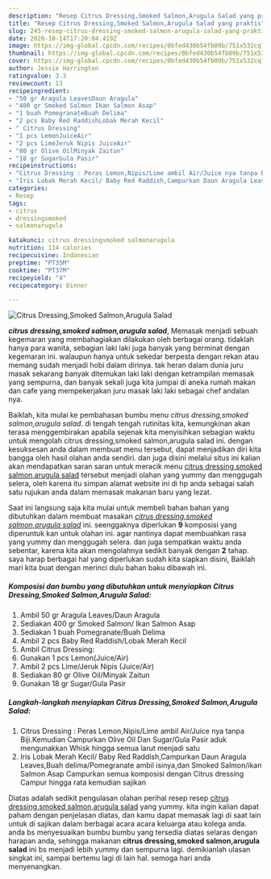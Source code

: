 ```yaml
---
description: "Resep Citrus Dressing,Smoked Salmon,Arugula Salad yang praktis"
title: "Resep Citrus Dressing,Smoked Salmon,Arugula Salad yang praktis"
slug: 245-resep-citrus-dressing-smoked-salmon-arugula-salad-yang-praktis
date: 2020-10-14T17:20:04.419Z
image: https://img-global.cpcdn.com/recipes/0bfed430b54fb09b/751x532cq70/citrus-dressingsmoked-salmonarugula-salad-foto-resep-utama.jpg
thumbnail: https://img-global.cpcdn.com/recipes/0bfed430b54fb09b/751x532cq70/citrus-dressingsmoked-salmonarugula-salad-foto-resep-utama.jpg
cover: https://img-global.cpcdn.com/recipes/0bfed430b54fb09b/751x532cq70/citrus-dressingsmoked-salmonarugula-salad-foto-resep-utama.jpg
author: Jessie Harrington
ratingvalue: 3.3
reviewcount: 13
recipeingredient:
- "50 gr Aragula LeavesDaun Aragula"
- "400 gr Smoked Salmon Ikan Salmon Asap"
- "1 buah PomegranateBuah Delima"
- "2 pcs Baby Red RaddishLobak Merah Kecil"
- " Citrus Dressing"
- "1 pcs LemonJuiceAir"
- "2 pcs LimeJeruk Nipis JuiceAir"
- "80 gr Olive OilMinyak Zaitun"
- "18 gr SugarGula Pasir"
recipeinstructions:
- "Citrus Dressing : Peras Lemon,Nipis/Lime ambil Air/Juice nya tanpa Biji.Kemudian Campurkan Olive Oil Dan Sugar/Gula Pasir aduk mengunakkan Whisk hingga semua larut menjadi satu"
- "Iris Lobak Merah Kecil/ Baby Red Raddish,Campurkan Daun Aragula Leaves,Buah delima/Pomegranate ambil isinya,dan Smoked Salmon/ikan Salmon Asap Campurkan semua komposisi dengan Citrus dressing Campur hingga rata kemudian sajikan"
categories:
- Resep
tags:
- citrus
- dressingsmoked
- salmonarugula

katakunci: citrus dressingsmoked salmonarugula 
nutrition: 114 calories
recipecuisine: Indonesian
preptime: "PT35M"
cooktime: "PT37M"
recipeyield: "4"
recipecategory: Dinner

---
```



![Citrus Dressing,Smoked Salmon,Arugula Salad](https://img-global.cpcdn.com/recipes/0bfed430b54fb09b/751x532cq70/citrus-dressingsmoked-salmonarugula-salad-foto-resep-utama.jpg)

<b><i>citrus dressing,smoked salmon,arugula salad</i></b>, Memasak menjadi sebuah kegemaran yang membahagiakan dilakukan oleh berbagai orang. tidaklah hanya para wanita, sebagian laki laki juga banyak yang berminat dengan kegemaran ini. walaupun hanya untuk sekedar berpesta dengan rekan atau memang sudah menjadi hobi dalam dirinya. tak heran dalam dunia juru masak sekarang banyak ditemukan laki laki dengan ketrampilan memasak yang sempurna, dan banyak sekali juga kita jumpai di aneka rumah makan dan cafe yang mempekerjakan juru masak laki laki sebagai chef andalan nya.



Baiklah, kita mulai ke pembahasan bumbu menu <i>citrus dressing,smoked salmon,arugula salad</i>. di tengah tengah rutinitas kita, kemungkinan akan terasa menggembirakan apabila sejenak kita menyisihkan sebagian waktu untuk mengolah citrus dressing,smoked salmon,arugula salad ini. dengan kesuksesan anda dalam membuat menu tersebut, dapat menjadikan diri kita bangga oleh hasil olahan anda sendiri. dan juga disini melalui situs ini kalian akan mendapatkan saran saran untuk meracik menu <u>citrus dressing,smoked salmon,arugula salad</u> tersebut menjadi olahan yang yummy dan menggugah selera, oleh karena itu simpan alamat website ini di hp anda sebagai salah satu rujukan anda dalam memasak makanan baru yang lezat.


Saat ini langsung saja kita mulai untuk membeli bahan bahan yang dibutuhkan dalam membuat masakan <u><i>citrus dressing,smoked salmon,arugula salad</i></u> ini. seenggaknya diperlukan <b>9</b> komposisi yang diperuntuk kan untuk olahan ini. agar nantinya dapat membuahkan rasa yang yummy dan menggugah selera. dan juga sempatkan waktu anda sebentar, karena kita akan mengolahnya sedikit banyak dengan <b>2</b> tahap. saya harap berbagai hal yang diperlukan sudah kita siapkan disini, Baiklah mari kita buat dengan merinci dulu bahan baku dibawah ini.

<!--inarticleads1-->

##### Komposisi dan bumbu yang dibutuhkan untuk menyiapkan Citrus Dressing,Smoked Salmon,Arugula Salad:

1. Ambil 50 gr Aragula Leaves/Daun Aragula
1. Sediakan 400 gr Smoked Salmon/ Ikan Salmon Asap
1. Sediakan 1 buah Pomegranate/Buah Delima
1. Ambil 2 pcs Baby Red Raddish/Lobak Merah Kecil
1. Ambil  Citrus Dressing:
1. Gunakan 1 pcs Lemon(Juice/Air)
1. Ambil 2 pcs Lime/Jeruk Nipis (Juice/Air)
1. Sediakan 80 gr Olive Oil/Minyak Zaitun
1. Gunakan 18 gr Sugar/Gula Pasir




<!--inarticleads2-->

##### Langkah-langkah menyiapkan Citrus Dressing,Smoked Salmon,Arugula Salad:

1. Citrus Dressing : Peras Lemon,Nipis/Lime ambil Air/Juice nya tanpa Biji.Kemudian Campurkan Olive Oil Dan Sugar/Gula Pasir aduk mengunakkan Whisk hingga semua larut menjadi satu
1. Iris Lobak Merah Kecil/ Baby Red Raddish,Campurkan Daun Aragula Leaves,Buah delima/Pomegranate ambil isinya,dan Smoked Salmon/ikan Salmon Asap Campurkan semua komposisi dengan Citrus dressing Campur hingga rata kemudian sajikan




Diatas adalah sedikit pengulasan olahan perihal resep resep <u>citrus dressing,smoked salmon,arugula salad</u> yang yummy. kita ingin kalian dapat paham dengan penjelasan diatas, dan kamu dapat memasak lagi di saat lain untuk di sajikan dalam berbagai acara acara keluarga atau kolega anda. anda bs menyesuaikan bumbu bumbu yang tersedia diatas selaras dengan harapan anda, sehingga makanan <b>citrus dressing,smoked salmon,arugula salad</b> ini bs menjadi lebih yummy dan sempurna lagi. demikianlah ulasan singkat ini, sampai bertemu lagi di lain hal. semoga hari anda menyenangkan.
